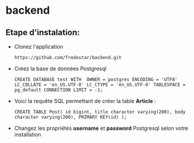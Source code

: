 # backend


## Etape d'instalation:

* Clonez l'application 

  `https://github.com/fredostar/backend.git`

* Créez la base de données Postgresql

  `CREATE DATABASE test
    WITH 
    OWNER = postgres
    ENCODING = 'UTF8'
    LC_COLLATE = 'en_US.UTF-8'
    LC_CTYPE = 'en_US.UTF-8'
    TABLESPACE = pg_default
    CONNECTION LIMIT = -1;`



* Voici la requête SQL permettant de créer la table **Article** :

    `CREATE TABLE Post(
    id bigint,
    title character varying(200),
    body character varying(200),
    PRIMARY KEY(id)
    );`

* Changez les propriétés **username** et **password** Postgresql selon votre installation

